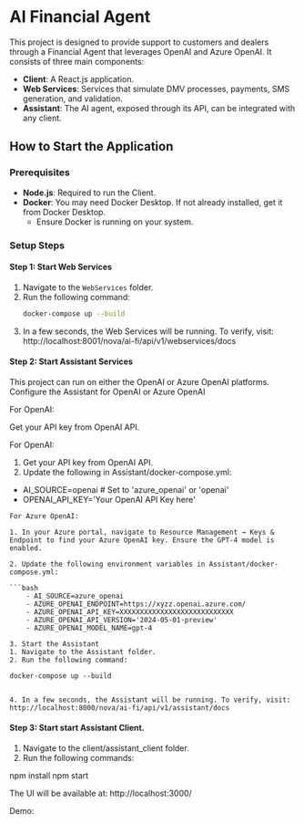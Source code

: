 # AI Financial Agent

This project is designed to provide support to customers and dealers through a Financial Agent that leverages OpenAI and Azure OpenAI. It consists of three main components:

- **Client**: A React.js application.
- **Web Services**: Services that simulate DMV processes, payments, SMS generation, and validation.
- **Assistant**: The AI agent, exposed through its API, can be integrated with any client.

## How to Start the Application

### Prerequisites

- **Node.js**: Required to run the Client.
- **Docker**: You may need Docker Desktop. If not already installed, get it from Docker Desktop.
  - Ensure Docker is running on your system.

### Setup Steps

#### Step 1: Start Web Services

1. Navigate to the `WebServices` folder.
2. Run the following command:
   ```bash
   docker-compose up --build

3. In a few seconds, the Web Services will be running. To verify, visit: http://localhost:8001/nova/ai-fi/api/v1/webservices/docs

#### Step 2: Start Assistant Services
This project can run on either the OpenAI or Azure OpenAI platforms.
Configure the Assistant for OpenAI or Azure OpenAI


For OpenAI:

Get your API key from OpenAI API.

For OpenAI:

   1. Get your API key from OpenAI API.
   2. Update the following in Assistant/docker-compose.yml:

   - AI_SOURCE=openai # Set to 'azure_openai' or 'openai'
   - OPENAI_API_KEY='Your OpenAI API Key here'

    For Azure OpenAI:

    1. In your Azure portal, navigate to Resource Management → Keys & Endpoint to find your Azure OpenAI key. Ensure the GPT-4 model is enabled.

    2. Update the following environment variables in Assistant/docker-compose.yml:

    ```bash
        - AI_SOURCE=azure_openai
        - AZURE_OPENAI_ENDPOINT=https://xyzz.openai.azure.com/
        - AZURE_OPENAI_API_KEY=XXXXXXXXXXXXXXXXXXXXXXXXXXXX
        - AZURE_OPENAI_API_VERSION='2024-05-01-preview'
        - AZURE_OPENAI_MODEL_NAME=gpt-4

    3. Start the Assistant
    1. Navigate to the Assistant folder.
    2. Run the following command:
        
    docker-compose up --build


    4. In a few seconds, the Assistant will be running. To verify, visit: http://localhost:8000/nova/ai-fi/api/v1/assistant/docs

#### Step 3: Start  start Assistant Client.

1. Navigate to the client/assistant_client folder.
2. Run the following commands:

npm install
npm start

The UI will be available at: http://localhost:3000/

Demo:

